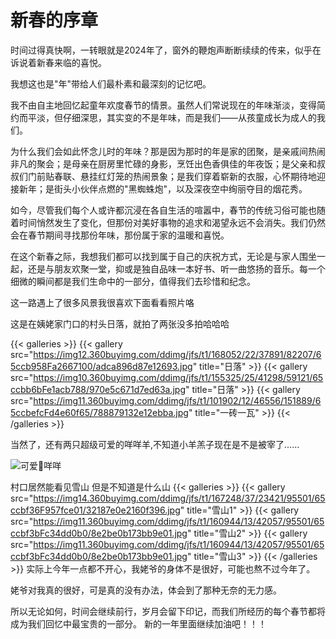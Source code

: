 # 新春的序章

时间过得真快啊，一转眼就是2024年了，窗外的鞭炮声断断续续的传来，似乎在诉说着新春来临的喜悦。

我想这也是"年"带给人们最朴素和最深刻的记忆吧。

我不由自主地回忆起童年欢度春节的情景。虽然人们常说现在的年味渐淡，变得简约而平淡，但仔细深思，其实变的不是年味，而是我们——从孩童成长为成人的我们。

为什么我们会如此怀念儿时的年味？那是因为那时的年是家的团聚，是亲戚间热闹非凡的聚会；是母亲在厨房里忙碌的身影，烹饪出色香俱佳的年夜饭；是父亲和叔叔们门前贴春联、悬挂红灯笼的热闹景象；是我们穿着崭新的衣服，心怀期待地迎接新年；是街头小伙伴点燃的"黑蜘蛛炮"，以及深夜空中绚丽夺目的烟花秀。

如今，尽管我们每个人或许都沉浸在各自生活的喧嚣中，春节的传统习俗可能也随着时间悄然发生了变化，但那份对美好事物的追求和渴望永远不会消失。我们仍然会在春节期间寻找那份年味，那份属于家的温暖和喜悦。

在这个新春之际，我想我们都可以找到属于自己的庆祝方式，无论是与家人围坐一起，还是与朋友欢聚一堂，抑或是独自品味一本好书、听一曲悠扬的音乐。每一个细微的瞬间都是我们生命中的一部分，值得我们去珍惜和纪念。

这一路遇上了很多风景我很喜欢下面看看照片咯

这是在姨姥家门口的村头日落，就拍了两张没多拍哈哈哈


{{< galleries >}}
{{< gallery src="https://img12.360buyimg.com/ddimg/jfs/t1/168052/22/37891/82207/65ccb958Fa2667100/adca896d87e12693.jpg" title="日落" >}}
{{< gallery src="https://img10.360buyimg.com/ddimg/jfs/t1/155325/25/41298/59121/65ccbb6bFe1acb788/970e5c671d7ed63a.jpg" title="日落" >}}
{{< gallery src="https://img11.360buyimg.com/ddimg/jfs/t1/101902/12/46556/151889/65ccbefcFd4e60f65/788879132e12ebba.jpg" title="一砖一瓦" >}}
{{< /galleries >}}

当然了，还有两只超级可爱的咩咩羊,不知道小羊羔子现在是不是被宰了......

![可爱🐑咩咩](https://img14.360buyimg.com/ddimg/jfs/t1/176644/3/39792/87615/65ccbebfFec317c78/84479710013652c0.jpg)

村口居然能看见雪山 但是不知道是什么山
{{< galleries >}}
{{< gallery src="https://img14.360buyimg.com/ddimg/jfs/t1/167248/37/23421/95501/65ccbf36F957fce01/32187e0e2160f396.jpg" title="雪山1" >}}
{{< gallery src="https://img11.360buyimg.com/ddimg/jfs/t1/160944/13/42057/95501/65ccbf3bFc34dd0b0/8e2be0b173bb9e01.jpg" title="雪山2" >}}
{{< gallery src="https://img11.360buyimg.com/ddimg/jfs/t1/160944/13/42057/95501/65ccbf3bFc34dd0b0/8e2be0b173bb9e01.jpg" title="雪山3" >}}
{{< /galleries >}}
实际上今年一点都不开心，我姥爷的身体不是很好，可能也熬不过今年了。

姥爷对我真的很好，可是真的没有办法，体会到了那种无奈的无力感。

所以无论如何，时间会继续前行，岁月会留下印记，而我们所经历的每个春节都将成为我们回忆中最宝贵的一部分。
新的一年里面继续加油吧！！！
